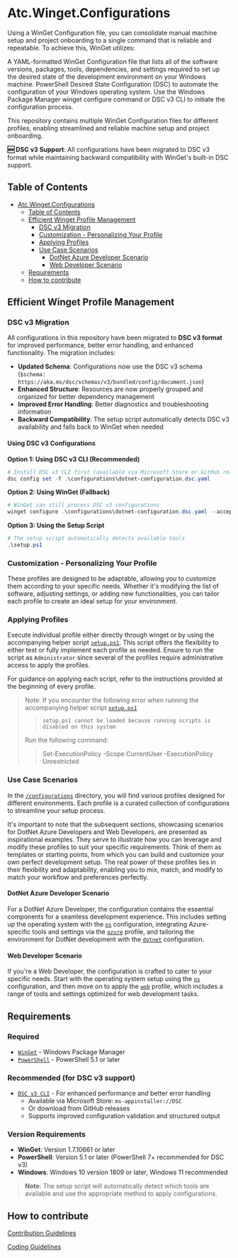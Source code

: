 # Atc.Winget.Configurations

Using a WinGet Configuration file, you can consolidate manual machine setup and project onboarding to a single command that is reliable and repeatable. To achieve this, WinGet utilizes:

A YAML-formatted WinGet Configuration file that lists all of the software versions, packages, tools, dependencies, and settings required to set up the desired state of the development environment on your Windows machine.
PowerShell Desired State Configuration (DSC) to automate the configuration of your Windows operating system.
Use the Windows Package Manager winget configure command or DSC v3 CLI to initiate the configuration process.

This repository contains multiple WinGet Configuration files for different profiles, enabling streamlined and reliable machine setup and project onboarding.

**🆕 DSC v3 Support**: All configurations have been migrated to DSC v3 format while maintaining backward compatibility with WinGet's built-in DSC support.

## Table of Contents

- [Atc.Winget.Configurations](#atcwingetconfigurations)
  - [Table of Contents](#table-of-contents)
  - [Efficient Winget Profile Management](#efficient-winget-profile-management)
    - [DSC v3 Migration](#dsc-v3-migration)
    - [Customization - Personalizing Your Profile](#customization---personalizing-your-profile)
    - [Applying Profiles](#applying-profiles)
    - [Use Case Scenarios](#use-case-scenarios)
      - [DotNet Azure Developer Scenario](#dotnet-azure-developer-scenario)
      - [Web Developer Scenario](#web-developer-scenario)
  - [Requirements](#requirements)
  - [How to contribute](#how-to-contribute)

## Efficient Winget Profile Management

### DSC v3 Migration

All configurations in this repository have been migrated to **DSC v3 format** for improved performance, better error handling, and enhanced functionality. The migration includes:

- **Updated Schema**: Configurations now use the DSC v3 schema (`$schema: https://aka.ms/dsc/schemas/v3/bundled/config/document.json`)
- **Enhanced Structure**: Resources are now properly grouped and organized for better dependency management
- **Improved Error Handling**: Better diagnostics and troubleshooting information
- **Backward Compatibility**: The setup script automatically detects DSC v3 availability and falls back to WinGet when needed

#### Using DSC v3 Configurations

**Option 1: Using DSC v3 CLI (Recommended)**
```powershell
# Install DSC v3 CLI first (available via Microsoft Store or GitHub releases)
dsc config set -f .\configurations\dotnet-configuration.dsc.yaml
```

**Option 2: Using WinGet (Fallback)**
```powershell
# WinGet can still process DSC v3 configurations
winget configure .\configurations\dotnet-configuration.dsc.yaml --accept-configuration-agreements
```

**Option 3: Using the Setup Script**
```powershell
# The setup script automatically detects available tools
.\setup.ps1
```

### Customization - Personalizing Your Profile

These profiles are designed to be adaptable, allowing you to customize them according to your specific needs. Whether it's modifying the list of software, adjusting settings, or adding new functionalities, you can tailor each profile to create an ideal setup for your environment.

### Applying Profiles

Execute individual profile either directly through winget or by using the accompanying helper script [`setup.ps1`](setup.ps1). This script offers the flexibility to either test or fully implement each profile as needed. Ensure to run the script as `Administrator` since several of the profiles require administrative access to apply the profiles.

For guidance on applying each script, refer to the instructions provided at the beginning of every profile.

> Note: If you encounter the following error when running the accompanying helper script [`setup.ps1`](setup.ps1)
>
>> `setup.ps1 cannot be loaded because running scripts is disabled on this system`
>
> Run the following command:
>
>> Set-ExecutionPolicy -Scope CurrentUser -ExecutionPolicy Unrestricted

### Use Case Scenarios

In the [`/configurations`](configurations/) directory, you will find various profiles designed for different environments. Each profile is a curated collection of configurations to streamline your setup process.

It's important to note that the subsequent sections, showcasing scenarios for DotNet Azure Developers and Web Developers, are presented as inspirational examples. They serve to illustrate how you can leverage and modify these profiles to suit your specific requirements. Think of them as templates or starting points, from which you can build and customize your own perfect development setup. The real power of these profiles lies in their flexibility and adaptability, enabling you to mix, match, and modify to match your workflow and preferences perfectly.

#### DotNet Azure Developer Scenario

For a DotNet Azure Developer, the configuration contains the essential components for a seamless development experience. This includes setting up the operating system with the [`os`](configurations/os-configuration.dsc.yaml) configuration, integrating Azure-specific tools and settings via the [`azure`](configurations/azure-configuration.dsc.yaml) profile, and tailoring the environment for DotNet development with the [`dotnet`](configurations/dotnet-configuration.dsc.yaml) configuration.

#### Web Developer Scenario

If you're a Web Developer, the configuration is crafted to cater to your specific needs. Start with the operating system setup using the [`os`](configurations/os-configuration.dsc.yaml) configuration, and then move on to apply the [`web`](configurations/web-configuration.dsc.yaml) profile, which includes a range of tools and settings optimized for web development tasks.

## Requirements

### Required
- [`WinGet`](https://github.com/microsoft/winget-cli/releases) - Windows Package Manager
- [`PowerShell`](https://github.com/PowerShell/PowerShell/releases) - PowerShell 5.1 or later

### Recommended (for DSC v3 support)
- [`DSC v3 CLI`](https://github.com/PowerShell/DSC) - For enhanced performance and better error handling
  - Available via Microsoft Store: `ms-appinstaller://DSC`
  - Or download from GitHub releases
  - Supports improved configuration validation and structured output

### Version Requirements
- **WinGet**: Version 1.7.10661 or later
- **PowerShell**: Version 5.1 or later (PowerShell 7+ recommended for DSC v3)
- **Windows**: Windows 10 version 1809 or later, Windows 11 recommended

> **Note**: The setup script will automatically detect which tools are available and use the appropriate method to apply configurations.

## How to contribute

[Contribution Guidelines](https://atc-net.github.io/introduction/about-atc#how-to-contribute)

[Coding Guidelines](https://atc-net.github.io/introduction/about-atc#coding-guidelines)

